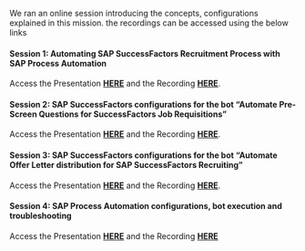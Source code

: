 We ran an online session introducing the concepts, configurations explained in this mission. the recordings can be accessed using the below links

#### Session 1: Automating SAP SuccessFactors Recruitment Process with SAP Process Automation

Access the Presentation **[HERE](https://d.dam.sap.com/a/24SmNmQ/BTP%20Recruiting%20User%20Efficiency%20Session%201%20EMEA.pdf?rc=10)** and the Recording **[HERE](https://dam.sap.com/a/an3qMAb?rc=10)**.

#### Session 2: SAP SuccessFactors configurations for the bot “Automate Pre-Screen Questions for SuccessFactors Job Requisitions”

Access the Presentation **[HERE](https://d.dam.sap.com/a/GyKShSG/BTP%20Recruiting%20User%20Efficiency%20Session%202%20EMEA.pdf?rc=10)** and the Recording **[HERE](https://dam.sap.com/a/tXvmbkq?rc=10)**.

#### Session 3: SAP SuccessFactors configurations for the bot “Automate Offer Letter distribution for SAP SuccessFactors Recruiting”

Access the Presentation **[HERE](https://d.dam.sap.com/a/SJrj9mp/BTP%20Recruiting%20User%20Efficiency%20Session%203%20EMEA.pdf?rc=10)** and the Recording **[HERE](https://gateway.on24.com/wcc/eh/1892128/lp/3832690/june-2022-vip-event-recruiting-user-efficiency-series-successfactors-configurations-for-the-bot-automate-offer-letter-distribution-for-successfactors-recruiting)**.

#### Session 4: SAP Process Automation configurations, bot execution and troubleshooting

Access the Presentation **[HERE](https://d.dam.sap.com/a/ji1WQgY/BTP%20Recruiting%20User%20Efficiency%20Session%204%20EMEA.pdf?rc=10)** and the Recording [**HERE**](https://gateway.on24.com/wcc/eh/1892128/lp/3831265/june-2022-recruiting-user-efficiency-series-sap-process-automation-configurations-bot-execution-and-troubleshooting)